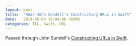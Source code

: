 ```yaml
---
layout: post
title:  "Read John Sundell's Constructing URLs in Swift"
date:   2019-05-04 19:04:00 +0200
categories: TIL, Swift, URL
---
```

Passed through John Sundell's [Constructing URLs in Swift](https://www.swiftbysundell.com/posts/constructing-urls-in-swift).
